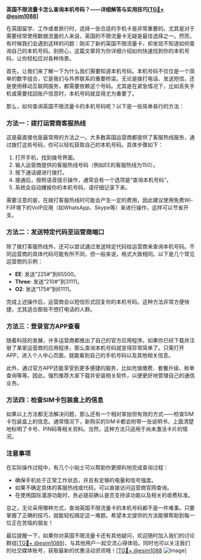 **英国不限流量卡怎么查询本机号码？——详细解答与实用技巧[[TG💪+ @esim1088](https://t.me/s/esim1088)]**

在英国留学、工作或者旅行时，选择一张合适的手机卡是非常重要的。尤其是对于需要经常使用数据流量的人来说，英国的不限流量卡无疑是最佳选择之一。然而，有时候我们会遇到这样的问题：刚买了新的英国不限流量卡，却发现不知道如何查询自己的本机号码。别担心，这篇文章将为你详细介绍如何快速找到你的本机号码，让你轻松应对各种场景。

首先，让我们来了解一下为什么我们需要知道本机号码。本机号码不仅仅是一个简单的数字组合，它是我们与外界联系的重要桥梁。无论是拨打电话、发送短信，还是使用移动互联网服务，都需要依赖这个号码。尤其是在紧急情况下，比如丢失手机或需要找回账户信息时，本机号码就显得尤为重要了。

那么，如何查询英国不限流量卡的本机号码呢？以下是一些简单易行的方法：

### 方法一：拨打运营商客服热线

这是最直接也是最常用的方法之一。大多数英国运营商都提供了客服热线服务，通过拨打这些号码，你可以轻松获取自己的本机号码。具体步骤如下：

1. 打开手机，找到拨号界面。
2. 输入运营商提供的客服热线号码（例如EE的客服热线为150）。
3. 按下通话键进行拨打。
4. 接通后，按照语音提示操作，通常会有一个选项是“查询本机号码”。
5. 系统会自动播报你的本机号码，请仔细记录下来。

需要注意的是，在拨打客服热线时可能会产生一定的费用，因此建议使用免费Wi-Fi环境下的VoIP应用（如WhatsApp、Skype等）来进行操作，这样可以节省开支。

### 方法二：发送特定代码至运营商端口

除了拨打客服热线外，还可以尝试通过发送特定代码给运营商来查询本机号码。不同运营商的具体代码可能有所不同，但一般来说，格式大致相同。以下是几个常见运营商的示例：

- **EE**: 发送“225#”到65500。
- **Three**: 发送“210#”到31111。
- **O2**: 发送“175#”到61111。

完成上述操作后，运营商会以短信形式回复你的本机号码。这种方法非常方便快捷，尤其适合那些不想打电话的人群。

### 方法三：登录官方APP查看

随着科技的发展，许多运营商都推出了自己的官方应用程序。如果你已经下载并注册了某家运营商的应用程序，那么查询本机号码就变得异常简单了。只需打开APP，进入个人中心页面，就能看到自己的手机号码以及其他相关信息。

此外，通过官方APP还能享受到更多便捷的服务，比如充值缴费、套餐升级、账单查询等等。因此，强烈推荐大家下载并安装相关软件，以便更好地管理自己的通信业务。

### 方法四：检查SIM卡包装盒上的信息

如果以上方法都无法解决问题，那么还有一个相对笨拙但有效的方式——检查SIM卡包装盒上的信息。通常情况下，新购买的SIM卡都会附带一张说明书，上面清楚地标明了卡号、PIN码等相关资料。当然，这种方法只适用于尚未激活卡片的情况。

### 注意事项

在实际操作过程中，有几个小贴士可以帮助你更顺利地完成查询过程：

- 确保手机处于正常工作状态，并且有足够的电量和信号强度。
- 如果不确定具体的客服热线或代码，可以直接访问运营商官网查询。
- 在使用国际漫游功能时，务必提前确认是否支持该功能以及相关的收费标准。

总之，无论采用哪种方式，查询英国不限流量卡的本机号码都不是一件难事。只要掌握了正确的技巧，就能轻松搞定这一难题。希望本文提供的方法能够帮助到每一位正在苦恼的朋友！

最后提醒一下，如果你对英国不限流量卡还有其他疑问，欢迎随时加入我们的讨论群组[[TG💪+ @esim1088](https://t.me/s/esim1088)]，与其他用户一起交流心得体验。同时也可以关注我们的社交媒体账号，获取最新的优惠活动资讯哦！[[TG💪+ @esim1088](https://t.me/s/esim1088) ![Image](https://i.postimg.cc/4NQfJmqS/Snipaste-2025-05-13-00-14-12.png)]